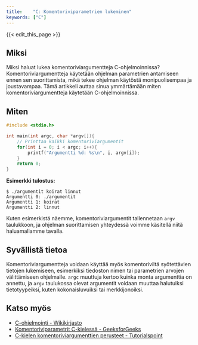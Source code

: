 ```yaml
---
title:    "C: Komentoriviparametrien lukeminen"
keywords: ["C"]
---
```


{{< edit_this_page >}}

## Miksi

Miksi haluat lukea komentoriviargumentteja C-ohjelmoinnissa? Komentoriviargumentteja käytetään ohjelman parametrien antamiseen ennen sen suorittamista, mikä tekee ohjelman käytöstä monipuolisempaa ja joustavampaa. Tämä artikkeli auttaa sinua ymmärtämään miten komentoriviargumentteja käytetään C-ohjelmoinnissa.

## Miten

```C
#include <stdio.h>

int main(int argc, char *argv[]){
    // Printtaa kaikki komentoriviargumentit
    for(int i = 0; i < argc; i++){
        printf("Argumentti %d: %s\n", i, argv[i]);
    }
    return 0;
}
```

**Esimerkki tulostus:**

```
$ ./argumentit koirat linnut
Argumentti 0: ./argumentit
Argumentti 1: koirat
Argumentti 2: linnut
```

Kuten esimerkistä näemme, komentoriviargumentit tallennetaan `argv` taulukkoon, ja ohjelman suorittamisen yhteydessä voimme käsitellä niitä haluamallamme tavalla.

## Syvällistä tietoa

Komentoriviargumentteja voidaan käyttää myös komentoriviltä syötettävien tietojen lukemiseen, esimerkiksi tiedoston nimen tai parametrien arvojen välittämiseen ohjelmalle. `argc` muuttuja kertoo kuinka monta argumenttia on annettu, ja `argv` taulukossa olevat argumentit voidaan muuttaa halutuiksi tietotyypeiksi, kuten kokonaisluvuiksi tai merkkijonoiksi.

## Katso myös

- [C-ohjelmointi - Wikikirjasto](https://fi.wikibooks.org/wiki/C-ohjelmointi)
- [Komentoriviparametrit C-kielessä - GeeksforGeeks](https://www.geeksforgeeks.org/command-line-arguments-in-c-cpp/)
- [C-kielen komentoriviargumenttien perusteet - Tutorialspoint](https://www.tutorialspoint.com/cprogramming/c_command_line_arguments.htm)